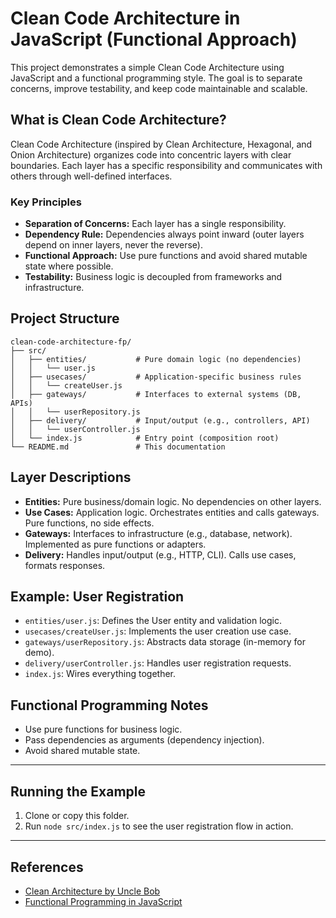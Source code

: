 # Clean Code Architecture in JavaScript (Functional Approach)

This project demonstrates a simple Clean Code Architecture using JavaScript and a functional programming style. The goal is to separate concerns, improve testability, and keep code maintainable and scalable.

## What is Clean Code Architecture?

Clean Code Architecture (inspired by Clean Architecture, Hexagonal, and Onion Architecture) organizes code into concentric layers with clear boundaries. Each layer has a specific responsibility and communicates with others through well-defined interfaces.

### Key Principles
- **Separation of Concerns:** Each layer has a single responsibility.
- **Dependency Rule:** Dependencies always point inward (outer layers depend on inner layers, never the reverse).
- **Functional Approach:** Use pure functions and avoid shared mutable state where possible.
- **Testability:** Business logic is decoupled from frameworks and infrastructure.

## Project Structure

```
clean-code-architecture-fp/
├── src/
│   ├── entities/           # Pure domain logic (no dependencies)
│   │   └── user.js
│   ├── usecases/           # Application-specific business rules
│   │   └── createUser.js
│   ├── gateways/           # Interfaces to external systems (DB, APIs)
│   │   └── userRepository.js
│   ├── delivery/           # Input/output (e.g., controllers, API)
│   │   └── userController.js
│   └── index.js            # Entry point (composition root)
└── README.md               # This documentation
```

## Layer Descriptions

- **Entities:** Pure business/domain logic. No dependencies on other layers.
- **Use Cases:** Application logic. Orchestrates entities and calls gateways. Pure functions, no side effects.
- **Gateways:** Interfaces to infrastructure (e.g., database, network). Implemented as pure functions or adapters.
- **Delivery:** Handles input/output (e.g., HTTP, CLI). Calls use cases, formats responses.

## Example: User Registration

- `entities/user.js`: Defines the User entity and validation logic.
- `usecases/createUser.js`: Implements the user creation use case.
- `gateways/userRepository.js`: Abstracts data storage (in-memory for demo).
- `delivery/userController.js`: Handles user registration requests.
- `index.js`: Wires everything together.

## Functional Programming Notes
- Use pure functions for business logic.
- Pass dependencies as arguments (dependency injection).
- Avoid shared mutable state.

---

## Running the Example

1. Clone or copy this folder.
2. Run `node src/index.js` to see the user registration flow in action.

---

## References
- [Clean Architecture by Uncle Bob](https://8thlight.com/blog/uncle-bob/2012/08/13/the-clean-architecture.html)
- [Functional Programming in JavaScript](https://eloquentjavascript.net/)
